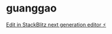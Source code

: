 # guanggao

[Edit in StackBlitz next generation editor ⚡️](https://stackblitz.com/~/github.com/jieshao2019/guanggao)